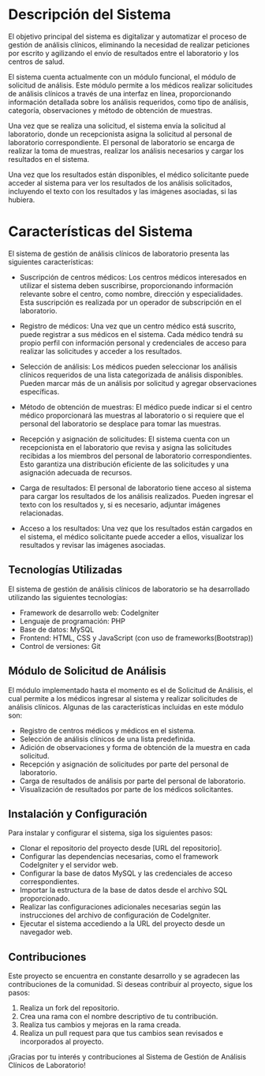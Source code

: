 
# Descripción del Sistema
El objetivo principal del sistema es digitalizar y automatizar el proceso de gestión de análisis clínicos, eliminando la necesidad de realizar peticiones por escrito y agilizando el envío de resultados entre el laboratorio y los centros de salud.

El sistema cuenta actualmente con un módulo funcional, el módulo de solicitud de análisis. Este módulo permite a los médicos realizar solicitudes de análisis clínicos a través de una interfaz en línea, proporcionando información detallada sobre los análisis requeridos, como tipo de análisis, categoría, observaciones y método de obtención de muestras.

Una vez que se realiza una solicitud, el sistema envía la solicitud al laboratorio, donde un recepcionista asigna la solicitud al personal de laboratorio correspondiente. El personal de laboratorio se encarga de realizar la toma de muestras, realizar los análisis necesarios y cargar los resultados en el sistema.

Una vez que los resultados están disponibles, el médico solicitante puede acceder al sistema para ver los resultados de los análisis solicitados, incluyendo el texto con los resultados y las imágenes asociadas, si las hubiera.

# Características del Sistema
El sistema de gestión de análisis clínicos de laboratorio presenta las siguientes características:

- Suscripción de centros médicos: Los centros médicos interesados en utilizar el sistema deben suscribirse, proporcionando información relevante sobre el centro, como nombre, dirección y especialidades. Esta suscripción es realizada por un operador de subscripción en el laboratorio.

- Registro de médicos: Una vez que un centro médico está suscrito, puede registrar a sus médicos en el sistema. Cada médico tendrá su propio perfil con información personal y credenciales de acceso para realizar las solicitudes y acceder a los resultados.

- Selección de análisis: Los médicos pueden seleccionar los análisis clínicos requeridos de una lista categorizada de análisis disponibles. Pueden marcar más de un análisis por solicitud y agregar observaciones específicas.

- Método de obtención de muestras: El médico puede indicar si el centro médico proporcionará las muestras al laboratorio o si requiere que el personal del laboratorio se desplace para tomar las muestras.

- Recepción y asignación de solicitudes: El sistema cuenta con un recepcionista en el laboratorio que revisa y asigna las solicitudes recibidas a los miembros del personal de laboratorio correspondientes. Esto garantiza una distribución eficiente de las solicitudes y una asignación adecuada de recursos.

- Carga de resultados: El personal de laboratorio tiene acceso al sistema para cargar los resultados de los análisis realizados. Pueden ingresar el texto con los resultados y, si es necesario, adjuntar imágenes relacionadas.

- Acceso a los resultados: Una vez que los resultados están cargados en el sistema, el médico solicitante puede acceder a ellos, visualizar los resultados y revisar las imágenes asociadas.

## Tecnologías Utilizadas

El sistema de gestión de análisis clínicos de laboratorio se ha desarrollado utilizando las siguientes tecnologías:

- Framework de desarrollo web: CodeIgniter
- Lenguaje de programación: PHP
- Base de datos: MySQL
- Frontend: HTML, CSS y JavaScript (con uso de frameworks(Bootstrap))
- Control de versiones: Git

## Módulo de Solicitud de Análisis

El módulo implementado hasta el momento es el de Solicitud de Análisis, el cual permite a los médicos ingresar al sistema y realizar solicitudes de análisis clínicos. Algunas de las características incluidas en este módulo son:

- Registro de centros médicos y médicos en el sistema.
- Selección de análisis clínicos de una lista predefinida.
- Adición de observaciones y forma de obtención de la muestra en cada solicitud.
- Recepción y asignación de solicitudes por parte del personal de laboratorio.
- Carga de resultados de análisis por parte del personal de laboratorio.
- Visualización de resultados por parte de los médicos solicitantes.

## Instalación y Configuración

Para instalar y configurar el sistema, siga los siguientes pasos:

- Clonar el repositorio del proyecto desde [URL del repositorio].
- Configurar las dependencias necesarias, como el framework CodeIgniter y el servidor web.
- Configurar la base de datos MySQL y las credenciales de acceso correspondientes.
- Importar la estructura de la base de datos desde el archivo SQL proporcionado.
- Realizar las configuraciones adicionales necesarias según las instrucciones del archivo de configuración de CodeIgniter.
- Ejecutar el sistema accediendo a la URL del proyecto desde un navegador web.

## Contribuciones

Este proyecto se encuentra en constante desarrollo y se agradecen las contribuciones de la comunidad. Si deseas contribuir al proyecto, sigue los pasos:

1. Realiza un fork del repositorio.
2. Crea una rama con el nombre descriptivo de tu contribución.
3. Realiza tus cambios y mejoras en la rama creada.
4. Realiza un pull request para que tus cambios sean revisados e incorporados al proyecto.

¡Gracias por tu interés y contribuciones al Sistema de Gestión de Análisis Clínicos de Laboratorio!

